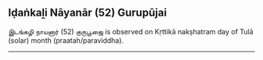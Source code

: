 ## Iḍaṅkaḽi Nāyanār (52) Gurupūjai
இடங்கழி நாயனார் (52) குருபூஜை is observed on Kṛttikā nakṣhatram day of Tulā (solar) month (praatah/paraviddha).



---
